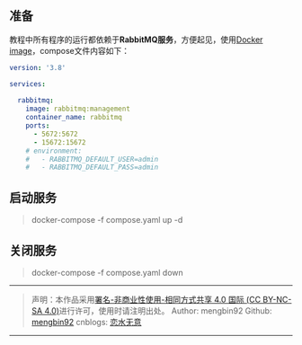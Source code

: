 ## 准备  

教程中所有程序的运行都依赖于**RabbitMQ服务**，方便起见，使用[Docker image](https://registry.hub.docker.com/_/rabbitmq/)，compose文件内容如下：  

```yaml
version: '3.8'

services: 
  
  rabbitmq:
    image: rabbitmq:management 
    container_name: rabbitmq
    ports: 
      - 5672:5672
      - 15672:15672
    # environment: 
    #   - RABBITMQ_DEFAULT_USER=admin
    #   - RABBITMQ_DEFAULT_PASS=admin
```  

## 启动服务  
 
> docker-compose -f compose.yaml up -d  

## 关闭服务  

> docker-compose -f compose.yaml down  

---

> 声明：本作品采用[署名-非商业性使用-相同方式共享 4.0 国际 (CC BY-NC-SA 4.0)](https://creativecommons.org/licenses/by-nc-sa/4.0/deed.zh)进行许可，使用时请注明出处。
> Author: mengbin92
> Github: [mengbin92](https://mengbin92.github.io/)
> cnblogs: [恋水无意](https://www.cnblogs.com/lianshuiwuyi/)

---
